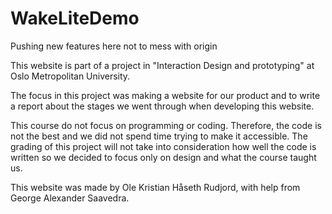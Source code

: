 # WakeLiteDemo
Pushing new features here not to mess with origin

This website is part of a project in "Interaction Design and prototyping" at Oslo Metropolitan University.

The focus in this project was making a website for our product and to write a report about the stages we went through when developing this website.

This course do not focus on programming or coding. Therefore, the code is not the best and we did not spend time trying to make it accessible. The grading of this project will not take into consideration how well the code is written so we decided to focus only on design and what the course taught us.

This website was made by Ole Kristian Håseth Rudjord, with help from George Alexander Saavedra.
